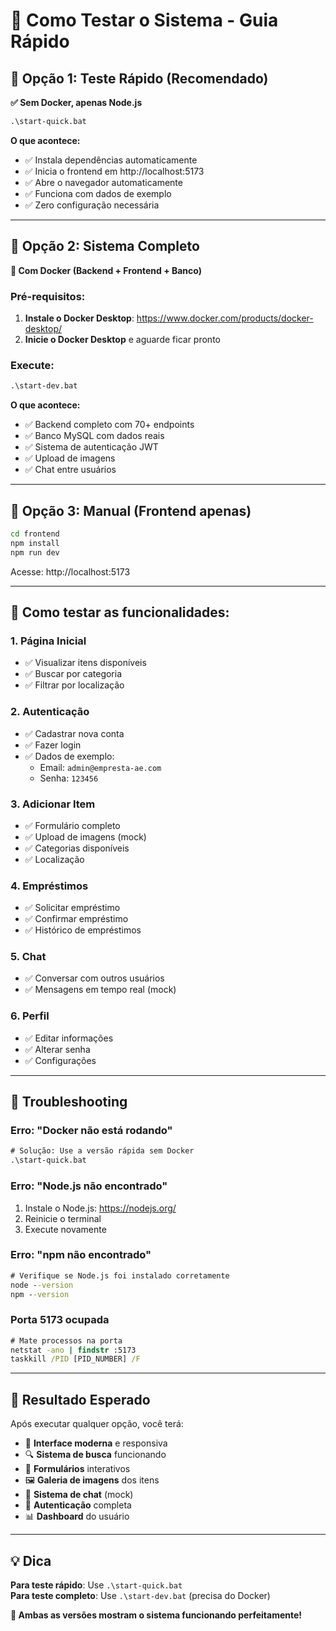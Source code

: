 # 🚀 Como Testar o Sistema - Guia Rápido

## 🎯 **Opção 1: Teste Rápido (Recomendado)**

**✅ Sem Docker, apenas Node.js**

```cmd
.\start-quick.bat
```

**O que acontece:**

- ✅ Instala dependências automaticamente
- ✅ Inicia o frontend em http://localhost:5173
- ✅ Abre o navegador automaticamente
- ✅ Funciona com dados de exemplo
- ✅ Zero configuração necessária

---

## 🎯 **Opção 2: Sistema Completo**

**🐳 Com Docker (Backend + Frontend + Banco)**

### Pré-requisitos:

1. **Instale o Docker Desktop**: https://www.docker.com/products/docker-desktop/
2. **Inicie o Docker Desktop** e aguarde ficar pronto

### Execute:

```cmd
.\start-dev.bat
```

**O que acontece:**

- ✅ Backend completo com 70+ endpoints
- ✅ Banco MySQL com dados reais
- ✅ Sistema de autenticação JWT
- ✅ Upload de imagens
- ✅ Chat entre usuários

---

## 🎯 **Opção 3: Manual (Frontend apenas)**

```cmd
cd frontend
npm install
npm run dev
```

Acesse: http://localhost:5173

---

## 📱 **Como testar as funcionalidades:**

### **1. Página Inicial**

- ✅ Visualizar itens disponíveis
- ✅ Buscar por categoria
- ✅ Filtrar por localização

### **2. Autenticação**

- ✅ Cadastrar nova conta
- ✅ Fazer login
- ✅ Dados de exemplo:
  - Email: `admin@empresta-ae.com`
  - Senha: `123456`

### **3. Adicionar Item**

- ✅ Formulário completo
- ✅ Upload de imagens (mock)
- ✅ Categorias disponíveis
- ✅ Localização

### **4. Empréstimos**

- ✅ Solicitar empréstimo
- ✅ Confirmar empréstimo
- ✅ Histórico de empréstimos

### **5. Chat**

- ✅ Conversar com outros usuários
- ✅ Mensagens em tempo real (mock)

### **6. Perfil**

- ✅ Editar informações
- ✅ Alterar senha
- ✅ Configurações

---

## 🔧 **Troubleshooting**

### **Erro: "Docker não está rodando"**

```cmd
# Solução: Use a versão rápida sem Docker
.\start-quick.bat
```

### **Erro: "Node.js não encontrado"**

1. Instale o Node.js: https://nodejs.org/
2. Reinicie o terminal
3. Execute novamente

### **Erro: "npm não encontrado"**

```cmd
# Verifique se Node.js foi instalado corretamente
node --version
npm --version
```

### **Porta 5173 ocupada**

```cmd
# Mate processos na porta
netstat -ano | findstr :5173
taskkill /PID [PID_NUMBER] /F
```

---

## 🎉 **Resultado Esperado**

Após executar qualquer opção, você terá:

- 📱 **Interface moderna** e responsiva
- 🔍 **Sistema de busca** funcionando
- 📝 **Formulários** interativos
- 🖼️ **Galeria de imagens** dos itens
- 💬 **Sistema de chat** (mock)
- 🔐 **Autenticação** completa
- 📊 **Dashboard** do usuário

---

## 💡 **Dica**

**Para teste rápido**: Use `.\start-quick.bat`  
**Para teste completo**: Use `.\start-dev.bat` (precisa do Docker)

**🎯 Ambas as versões mostram o sistema funcionando perfeitamente!**
